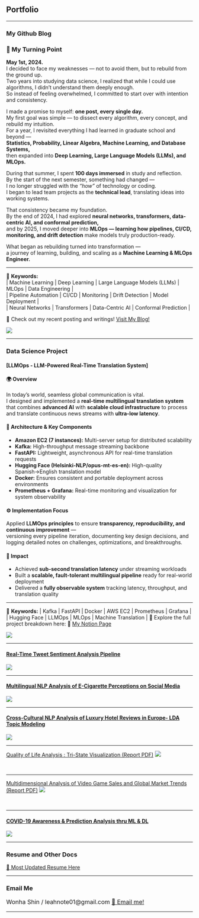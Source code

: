 ## Portfolio

---
### My Github Blog
### 🚀 My Turning Point

**May 1st, 2024.**  
I decided to face my weaknesses — not to avoid them, but to rebuild from the ground up.  
Two years into studying data science, I realized that while I could use algorithms, I didn’t understand them deeply enough.  
So instead of feeling overwhelmed, I committed to start over with intention and consistency.

I made a promise to myself: **one post, every single day.**  
My first goal was simple — to dissect every algorithm, every concept, and rebuild my intuition.  
For a year, I revisited everything I had learned in graduate school and beyond —  
**Statistics, Probability, Linear Algebra, Machine Learning, and Database Systems,**  
then expanded into **Deep Learning, Large Language Models (LLMs), and MLOps.**

During that summer, I spent **100 days immersed** in study and reflection.  
By the start of the next semester, something had changed —  
I no longer struggled with the *“how”* of technology or coding.  
I began to lead team projects as the **technical lead**, translating ideas into working systems.

That consistency became my foundation.  
By the end of 2024, I had explored **neural networks, transformers, data-centric AI, and conformal prediction,**  
and by 2025, I moved deeper into **MLOps — learning how pipelines, CI/CD, monitoring, and drift detection** make models truly production-ready.

What began as rebuilding turned into transformation —  
a journey of learning, building, and scaling as a **Machine Learning & MLOps Engineer.**

---

📘 **Keywords:**  
| Machine Learning | Deep Learning | Large Language Models (LLMs) | MLOps | Data Engineering |  
| Pipeline Automation | CI/CD | Monitoring | Drift Detection | Model Deployment |  
| Neural Networks | Transformers | Data-Centric AI | Conformal Prediction |

🚀 Check out my recent posting and writings! <a href="https://leahnote01.github.io/blog/">Visit My Blog! </a>
<!-- Remove above link if you don't want to attibute -->

<img src="images/timestamp_2.JPG?raw=true"/>


---

### Data Science Project

#### [LLMOps - LLM-Powered Real-Time Translation System]

#### 🌍 Overview  
In today’s world, seamless global communication is vital.  
I designed and implemented a **real-time multilingual translation system** that combines **advanced AI** with **scalable cloud infrastructure** to process and translate continuous news streams with **ultra-low latency**.

#### 🧩 Architecture & Key Components  
- **Amazon EC2 (7 instances):** Multi-server setup for distributed scalability  
- **Kafka:** High-throughput message streaming backbone  
- **FastAPI:** Lightweight, asynchronous API for real-time translation requests  
- **Hugging Face (Helsinki-NLP/opus-mt-es-en):** High-quality Spanish→English translation model  
- **Docker:** Ensures consistent and portable deployment across environments  
- **Prometheus + Grafana:** Real-time monitoring and visualization for system observability  

#### ⚙️ Implementation Focus  
Applied **LLMOps principles** to ensure **transparency, reproducibility, and continuous improvement** —  
versioning every pipeline iteration, documenting key design decisions, and logging detailed notes on challenges, optimizations, and breakthroughs.

#### 🚀 Impact  
- Achieved **sub-second translation latency** under streaming workloads  
- Built a **scalable, fault-tolerant multilingual pipeline** ready for real-world deployment  
- Delivered a **fully observable system** tracking latency, throughput, and translation quality  

---

📘 **Keywords:**
| Kafka | FastAPI | Docker | AWS EC2 | Prometheus | Grafana |  
| Hugging Face | LLMOps | MLOps | Machine Translation |
📌 Explore the full project breakdown here: 🔗 [My Notion Page](https://believed-chevre-225.notion.site/LLMOps-Project-197e7805c3c481aaa37cfc9388a6c2da?pvs=4)

<img src="images/llm.JPG?raw=true"/>


<br>


---
#### [Real-Time Tweet Sentiment Analysis Pipeline](realtime_tweet.md)
<img src="images/realtime_tweet.png?raw=true"/>

---
#### [Multilingual NLP Analysis of E-Cigarette Perceptions on Social Media](ecigar.md)
<img src="images/ecigar.JPG?raw=true"/>

---

#### [Cross-Cultural NLP Analysis of Luxury Hotel Reviews in Europe- LDA Topic Modeling](/nlp_hotel_review.md)
<img src="images/HRA.JPG?raw=true"/>

<br>

---
[Quality of Life Analysis : Tri-State Visualization (Report PDF)](/pdf/Quality_of_Life_Analysis.pdf)
<img src="images/QOL.JPG?raw=true"/>

<br>

---
[Multidimensional Analysis of Video Game Sales and Global Market Trends (Report PDF)](/pdf/Stats_Project_Final.pdf)
<img src="images/stat.JPG?raw=true"/>

<br>

---

#### [COVID-19 Awareness & Prediction Analysis thru ML & DL ](/covid19_ohio_awareness.md)
<img src="images/OHIO.JPG?raw=true"/>

<br>


---
### Resume and Other Docs
[🙌 Most Updated Resume Here](/pdf/ML_Resume_Wonha_Shin.pdf)


<!-- - [Project 2 Title](http://example.com/) -->
<!-- - [Project 3 Title](http://example.com/) -->
<!-- - [Project 4 Title](http://example.com/) -->
<!-- - [Project 5 Title](http://example.com/) -->

---


### Email Me

<p style="font-size:16px"> Wonha Shin / leahnote01@gmail.com <a href="mailto:leahnote01@gmail.com"> 📩 Email me! </a></p>
<!-- Remove above link if you don't want to attibute -->

---
